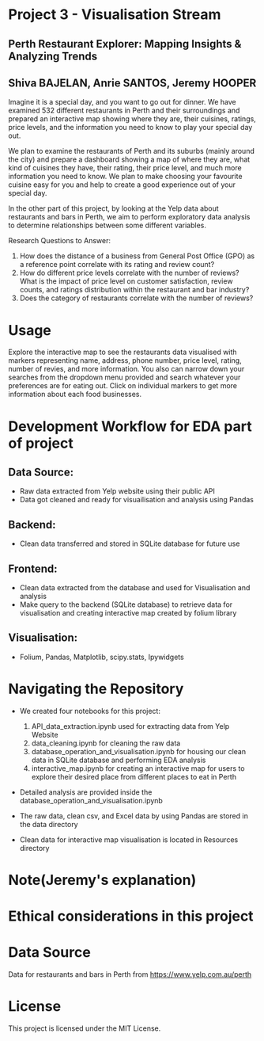 # Project 3 - Visualisation Stream 

## Perth Restaurant Explorer: Mapping Insights & Analyzing Trends

## Shiva BAJELAN, Anrie SANTOS, Jeremy HOOPER

Imagine it is a special day, and you want to go out for dinner. We have examined 532 different restaurants in Perth and their surroundings and prepared an interactive map showing where they are, their cuisines, ratings, price levels, and the information you need to know to play your special day out.

We plan to examine the restaurants of Perth and its suburbs (mainly around the city) and prepare a dashboard showing a map of where they are, what kind of cuisines they have, their rating, their price level, and much more information you need to know. We plan to make choosing your favourite cuisine easy for you and help to create a good experience out of your special day. 

In the other part of this project, by looking at the Yelp data about restaurants and bars in Perth, we aim to perform exploratory data analysis to determine relationships between some different variables.

Research Questions to Answer:

 1. How does the distance of a business from General Post Office (GPO) as a reference point correlate with its rating and review count?
 2. How do different price levels correlate with the number of reviews? What is the impact of price level on customer satisfaction, review counts, and ratings distribution within the restaurant and bar industry?
 3. Does the category of restaurants correlate with the number of reviews?
   
# Usage
Explore the interactive map to see the restaurants data visualised with markers representing name, address, phone number, price level, rating, number of revies, and more information. You also can narrow down your searches from the dropdown menu provided and search whatever your preferences are for eating out. Click on individual markers to get more information about each food businesses.

   
#   Development Workflow for EDA part of project
## Data Source:
* Raw data extracted from Yelp website using their public API
* Data got cleaned and ready for visuailisation and analysis using Pandas
## Backend:
* Clean data transferred and stored in SQLite database for future use
## Frontend:

* Clean data extracted from the database and used for Visualisation and analysis 
* Make query to the backend (SQLite database) to retrieve data for visualisation and creating interactive map created by folium library
## Visualisation:
* Folium, Pandas, Matplotlib, scipy.stats, Ipywidgets
  
# Navigating the Repository
* We created four notebooks for this project:
  1. API_data_extraction.ipynb used for extracting data from Yelp Website
  2. data_cleaning.ipynb for cleaning the raw data
  3. database_operation_and_visualisation.ipynb for housing our clean data in SQLite database and performing EDA analysis
  4. interactive_map.ipynb for creating an interactive map for users to explore their desired place from different places to eat in Perth
   
* Detailed analysis are provided inside the database_operation_and_visualisation.ipynb
   
* The raw data, clean csv, and Excel data by using Pandas are stored in the data directory
* Clean data for interactive map visualisation is located in Resources directory
  
# Note(Jeremy's explanation)

# Ethical considerations in this project

# Data Source
Data for restaurants and bars in Perth from https://www.yelp.com.au/perth

# License 
This project is licensed under the MIT License.
